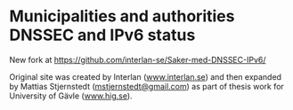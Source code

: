Municipalities and authorities DNSSEC and IPv6 status
========
New fork at https://github.com/interlan-se/Saker-med-DNSSEC-IPv6/

Original site was created by Interlan (www.interlan.se) and then
expanded by Mattias Stjernstedt (mstjernstedt@gmail.com) as part of thesis work for University
of Gävle (www.hig.se).


